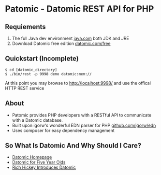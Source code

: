 Patomic - Datomic REST API for PHP
==================================

Requiements
-----------
1. The full Java dev environment [java.com](http://www.java.com) both JDK and JRE
2. Download Datomic free edition [datomic.com/free](http://downloads.datomic.com/free.html)

Quickstart (Incomplete)
-----------------------
```
$ cd [datomic_directory]
$ ./bin/rest -p 9998 demo datomic:mem://
```

At this point you may browse to [http://localhost:9998/](http://localhost:9998/) and use the offical HTTP REST service


About
-----
- Patomic provides PHP developers with a RESTful API to communicate with a Datomic database.
- Built upon igorw's wonderful EDN parser for PHP [github.com/igorw/edn](https://github.com/igorw/edn)
- Uses composer for easy dependency management

So What Is Datomic And Why Should I Care?
-----------------------------------------
- [Datomic Homepage](https://github.com/igorw/edn)
- [Datomic for Five Year Olds](http://www.flyingmachinestudios.com/programming/datomic-for-five-year-olds/)
- [Rich Hickey Introduces Datomic](http://www.youtube.com/watch?v=RKcqYZZ9RDY)
